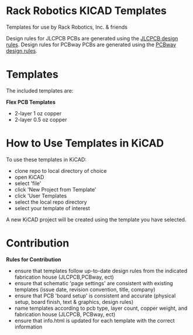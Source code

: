# Rack Robotics KICAD Templates
Templates for use by Rack Robotics, Inc. & friends

Design rules for JLCPCB PCBs are generated using the [JLCPCB design rules](https://jlcpcb.com/capabilities/pcb-capabilities). 
Design rules for PCBway PCBs are generated using the [PCBway design rules](https://www.pcbway.com/capabilities.html).

# Templates 
The included templates are: 

**Flex PCB Templates** 
- 2-layer 1 oz copper 
- 2-layer 0.5 oz copper

# How to Use Templates in KiCAD 

To use these templates in KiCAD: 

- clone repo to local directory of choice 
- open KiCAD 
- select 'file' 
- click 'New Project from Template' 
- click 'User Templates
- select the local repo directory
- select your template of interest

A new KiCAD project will be created using the template you have selected. 

# Contribution 

**Rules for Contribution** 
 - ensure that templates follow up-to-date design rules from the indicated fabrication house (JLCPCB,PCBway, ect)
 - ensure that schematic 'page settings' are consistent with existing templates (issue date, revision convention, title, company)
 - ensure that PCB 'board setup' is consistent and accurate (physical setup, board finish, text & graphics, design rules)
 - name templates according to pcb type, layer count, copper weight, and fabrication house (JLCPCB, PCBway, ect)
 - ensure that info.html is updated for each template with the correct information